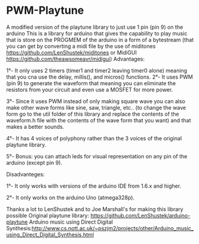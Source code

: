 # PWM-Playtune
A modified version of the playtune library to just use 1 pin (pin 9) on the arduino
This is a library for arduino that gives the capability to play music that is store on the PROGMEM of the arduino in a form of a bytestream (that you can get by converting a midi file by the use of miditones https://github.com/LenShustek/miditones or MidiGUI https://github.com/theawsomeavr/midigui)
Advantages:

1°- It only uses 2 timers (timer1 and timer2 leaving timer0 alone) meaning that you cna use the delay, millis(), and micros() functions.
2°- It uses PWM (pin 9) to generate the waveform that meaning you can eliminate the resistors from your circuit and even use a MOSFET for more power.

3°- Since it uses PWM instead of only making square wave you can also make other wave forms like sine, saw, triangle, etc.. (to change the wave form go to the util folder of this library and replace the contents of the waveform.h file with the contents of the wave form that you want) and that makes a better sounds.

4°- It has 4 voices of polyphony rather than the 3 voices of the original playtune library.

5°- Bonus: you can attach leds for visual representation on any pin of the arduino (except pin 9).

Disadvanteges:

1°- It only works with versions of the arduino IDE from 1.6.x and higher.

2°- It only works on the arduino Uno (atmega328p).

Thanks a lot to LenShustek and to Joe Marshall's for making this library possible
Original playtune library: https://github.com/LenShustek/arduino-playtune
Arduino music using Direct Digital Synthesis:http://www.cs.nott.ac.uk/~pszjm2/projects/other/Arduino_music_using_Direct_Digital_Synthesis.html
